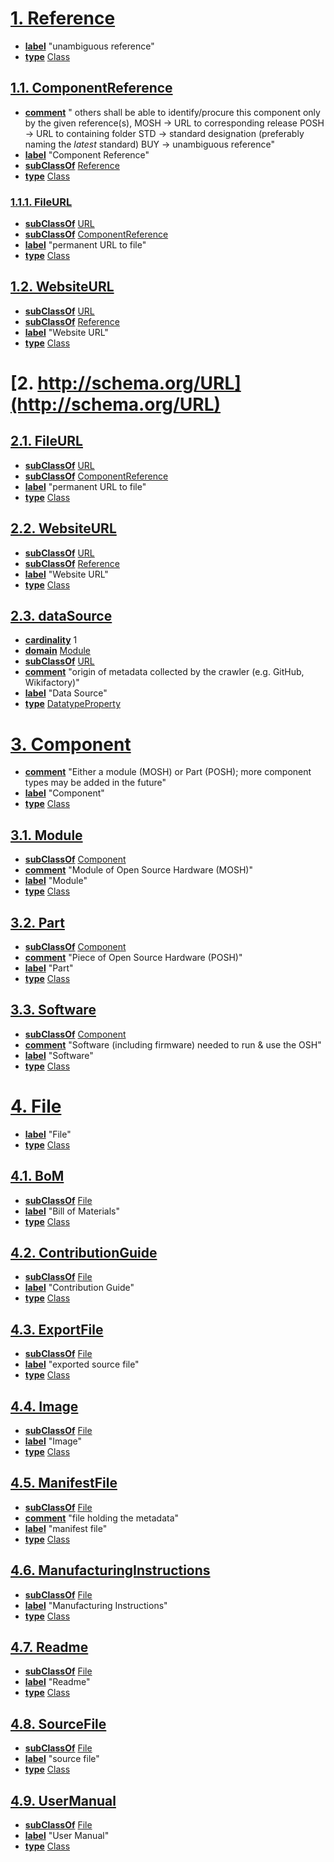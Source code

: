 # [1. Reference](https://github.com/OPEN-NEXT/OKH-LOSH/raw/master/OKH-LOSH.ttl#Reference)

* [**label**](http://www.w3.org/2000/01/rdf-schema#label) "unambiguous reference"
* [**type**](http://www.w3.org/1999/02/22-rdf-syntax-ns#type) [Class](http://www.w3.org/2002/07/owl#Class)

## [1.1. ComponentReference](https://github.com/OPEN-NEXT/OKH-LOSH/raw/master/OKH-LOSH.ttl#ComponentReference)

* [**comment**](http://www.w3.org/2000/01/rdf-schema#comment) "
    others shall be able to identify/procure this component only by the given reference(s),
    MOSH → URL to corresponding release
    POSH → URL to containing folder
    STD  → standard designation (preferably naming the _latest_ standard)
    BUY  → unambiguous reference"
* [**label**](http://www.w3.org/2000/01/rdf-schema#label) "Component Reference"
* [**subClassOf**](http://www.w3.org/2000/01/rdf-schema#subClassOf) [Reference](https://github.com/OPEN-NEXT/OKH-LOSH/raw/master/OKH-LOSH.ttl#Reference)
* [**type**](http://www.w3.org/1999/02/22-rdf-syntax-ns#type) [Class](http://www.w3.org/2002/07/owl#Class)

### [1.1.1. FileURL](https://github.com/OPEN-NEXT/OKH-LOSH/raw/master/OKH-LOSH.ttl#FileURL)

* [**subClassOf**](http://www.w3.org/2000/01/rdf-schema#subClassOf) [URL](http://schema.org/URL)
* [**subClassOf**](http://www.w3.org/2000/01/rdf-schema#subClassOf) [ComponentReference](https://github.com/OPEN-NEXT/OKH-LOSH/raw/master/OKH-LOSH.ttl#ComponentReference)
* [**label**](http://www.w3.org/2000/01/rdf-schema#label) "permanent URL to file"
* [**type**](http://www.w3.org/1999/02/22-rdf-syntax-ns#type) [Class](http://www.w3.org/2002/07/owl#Class)

## [1.2. WebsiteURL](https://github.com/OPEN-NEXT/OKH-LOSH/raw/master/OKH-LOSH.ttl#WebsiteURL)

* [**subClassOf**](http://www.w3.org/2000/01/rdf-schema#subClassOf) [URL](http://schema.org/URL)
* [**subClassOf**](http://www.w3.org/2000/01/rdf-schema#subClassOf) [Reference](https://github.com/OPEN-NEXT/OKH-LOSH/raw/master/OKH-LOSH.ttl#Reference)
* [**label**](http://www.w3.org/2000/01/rdf-schema#label) "Website URL"
* [**type**](http://www.w3.org/1999/02/22-rdf-syntax-ns#type) [Class](http://www.w3.org/2002/07/owl#Class)

# [2. http://schema.org/URL](http://schema.org/URL)


## [2.1. FileURL](https://github.com/OPEN-NEXT/OKH-LOSH/raw/master/OKH-LOSH.ttl#FileURL)

* [**subClassOf**](http://www.w3.org/2000/01/rdf-schema#subClassOf) [URL](http://schema.org/URL)
* [**subClassOf**](http://www.w3.org/2000/01/rdf-schema#subClassOf) [ComponentReference](https://github.com/OPEN-NEXT/OKH-LOSH/raw/master/OKH-LOSH.ttl#ComponentReference)
* [**label**](http://www.w3.org/2000/01/rdf-schema#label) "permanent URL to file"
* [**type**](http://www.w3.org/1999/02/22-rdf-syntax-ns#type) [Class](http://www.w3.org/2002/07/owl#Class)

## [2.2. WebsiteURL](https://github.com/OPEN-NEXT/OKH-LOSH/raw/master/OKH-LOSH.ttl#WebsiteURL)

* [**subClassOf**](http://www.w3.org/2000/01/rdf-schema#subClassOf) [URL](http://schema.org/URL)
* [**subClassOf**](http://www.w3.org/2000/01/rdf-schema#subClassOf) [Reference](https://github.com/OPEN-NEXT/OKH-LOSH/raw/master/OKH-LOSH.ttl#Reference)
* [**label**](http://www.w3.org/2000/01/rdf-schema#label) "Website URL"
* [**type**](http://www.w3.org/1999/02/22-rdf-syntax-ns#type) [Class](http://www.w3.org/2002/07/owl#Class)

## [2.3. dataSource](https://github.com/OPEN-NEXT/OKH-LOSH/raw/master/OKH-LOSH.ttl#dataSource)

* [**cardinality**](http://www.w3.org/2002/07/owl#cardinality) 1
* [**domain**](http://www.w3.org/2000/01/rdf-schema#domain) [Module](https://github.com/OPEN-NEXT/OKH-LOSH/raw/master/OKH-LOSH.ttl#Module)
* [**subClassOf**](http://www.w3.org/2000/01/rdf-schema#subClassOf) [URL](http://schema.org/URL)
* [**comment**](http://www.w3.org/2000/01/rdf-schema#comment) "origin of metadata collected by the crawler (e.g. GitHub, Wikifactory)"
* [**label**](http://www.w3.org/2000/01/rdf-schema#label) "Data Source"
* [**type**](http://www.w3.org/1999/02/22-rdf-syntax-ns#type) [DatatypeProperty](http://www.w3.org/2002/07/owl#DatatypeProperty)

# [3. Component](https://github.com/OPEN-NEXT/OKH-LOSH/raw/master/OKH-LOSH.ttl#Component)

* [**comment**](http://www.w3.org/2000/01/rdf-schema#comment) "Either a module (MOSH) or Part (POSH); more component types may be added in the future"
* [**label**](http://www.w3.org/2000/01/rdf-schema#label) "Component"
* [**type**](http://www.w3.org/1999/02/22-rdf-syntax-ns#type) [Class](http://www.w3.org/2002/07/owl#Class)

## [3.1. Module](https://github.com/OPEN-NEXT/OKH-LOSH/raw/master/OKH-LOSH.ttl#Module)

* [**subClassOf**](http://www.w3.org/2000/01/rdf-schema#subClassOf) [Component](https://github.com/OPEN-NEXT/OKH-LOSH/raw/master/OKH-LOSH.ttl#Component)
* [**comment**](http://www.w3.org/2000/01/rdf-schema#comment) "Module of Open Source Hardware (MOSH)"
* [**label**](http://www.w3.org/2000/01/rdf-schema#label) "Module"
* [**type**](http://www.w3.org/1999/02/22-rdf-syntax-ns#type) [Class](http://www.w3.org/2002/07/owl#Class)

## [3.2. Part](https://github.com/OPEN-NEXT/OKH-LOSH/raw/master/OKH-LOSH.ttl#Part)

* [**subClassOf**](http://www.w3.org/2000/01/rdf-schema#subClassOf) [Component](https://github.com/OPEN-NEXT/OKH-LOSH/raw/master/OKH-LOSH.ttl#Component)
* [**comment**](http://www.w3.org/2000/01/rdf-schema#comment) "Piece of Open Source Hardware (POSH)"
* [**label**](http://www.w3.org/2000/01/rdf-schema#label) "Part"
* [**type**](http://www.w3.org/1999/02/22-rdf-syntax-ns#type) [Class](http://www.w3.org/2002/07/owl#Class)

## [3.3. Software](https://github.com/OPEN-NEXT/OKH-LOSH/raw/master/OKH-LOSH.ttl#Software)

* [**subClassOf**](http://www.w3.org/2000/01/rdf-schema#subClassOf) [Component](https://github.com/OPEN-NEXT/OKH-LOSH/raw/master/OKH-LOSH.ttl#Component)
* [**comment**](http://www.w3.org/2000/01/rdf-schema#comment) "Software (including firmware) needed to run & use the OSH"
* [**label**](http://www.w3.org/2000/01/rdf-schema#label) "Software"
* [**type**](http://www.w3.org/1999/02/22-rdf-syntax-ns#type) [Class](http://www.w3.org/2002/07/owl#Class)

# [4. File](https://github.com/OPEN-NEXT/OKH-LOSH/raw/master/OKH-LOSH.ttl#File)

* [**label**](http://www.w3.org/2000/01/rdf-schema#label) "File"
* [**type**](http://www.w3.org/1999/02/22-rdf-syntax-ns#type) [Class](http://www.w3.org/2002/07/owl#Class)

## [4.1. BoM](https://github.com/OPEN-NEXT/OKH-LOSH/raw/master/OKH-LOSH.ttl#BoM)

* [**subClassOf**](http://www.w3.org/2000/01/rdf-schema#subClassOf) [File](https://github.com/OPEN-NEXT/OKH-LOSH/raw/master/OKH-LOSH.ttl#File)
* [**label**](http://www.w3.org/2000/01/rdf-schema#label) "Bill of Materials"
* [**type**](http://www.w3.org/1999/02/22-rdf-syntax-ns#type) [Class](http://www.w3.org/2002/07/owl#Class)

## [4.2. ContributionGuide](https://github.com/OPEN-NEXT/OKH-LOSH/raw/master/OKH-LOSH.ttl#ContributionGuide)

* [**subClassOf**](http://www.w3.org/2000/01/rdf-schema#subClassOf) [File](https://github.com/OPEN-NEXT/OKH-LOSH/raw/master/OKH-LOSH.ttl#File)
* [**label**](http://www.w3.org/2000/01/rdf-schema#label) "Contribution Guide"
* [**type**](http://www.w3.org/1999/02/22-rdf-syntax-ns#type) [Class](http://www.w3.org/2002/07/owl#Class)

## [4.3. ExportFile](https://github.com/OPEN-NEXT/OKH-LOSH/raw/master/OKH-LOSH.ttl#ExportFile)

* [**subClassOf**](http://www.w3.org/2000/01/rdf-schema#subClassOf) [File](https://github.com/OPEN-NEXT/OKH-LOSH/raw/master/OKH-LOSH.ttl#File)
* [**label**](http://www.w3.org/2000/01/rdf-schema#label) "exported source file"
* [**type**](http://www.w3.org/1999/02/22-rdf-syntax-ns#type) [Class](http://www.w3.org/2002/07/owl#Class)

## [4.4. Image](https://github.com/OPEN-NEXT/OKH-LOSH/raw/master/OKH-LOSH.ttl#Image)

* [**subClassOf**](http://www.w3.org/2000/01/rdf-schema#subClassOf) [File](https://github.com/OPEN-NEXT/OKH-LOSH/raw/master/OKH-LOSH.ttl#File)
* [**label**](http://www.w3.org/2000/01/rdf-schema#label) "Image"
* [**type**](http://www.w3.org/1999/02/22-rdf-syntax-ns#type) [Class](http://www.w3.org/2002/07/owl#Class)

## [4.5. ManifestFile](https://github.com/OPEN-NEXT/OKH-LOSH/raw/master/OKH-LOSH.ttl#ManifestFile)

* [**subClassOf**](http://www.w3.org/2000/01/rdf-schema#subClassOf) [File](https://github.com/OPEN-NEXT/OKH-LOSH/raw/master/OKH-LOSH.ttl#File)
* [**comment**](http://www.w3.org/2000/01/rdf-schema#comment) "file holding the metadata"
* [**label**](http://www.w3.org/2000/01/rdf-schema#label) "manifest file"
* [**type**](http://www.w3.org/1999/02/22-rdf-syntax-ns#type) [Class](http://www.w3.org/2002/07/owl#Class)

## [4.6. ManufacturingInstructions](https://github.com/OPEN-NEXT/OKH-LOSH/raw/master/OKH-LOSH.ttl#ManufacturingInstructions)

* [**subClassOf**](http://www.w3.org/2000/01/rdf-schema#subClassOf) [File](https://github.com/OPEN-NEXT/OKH-LOSH/raw/master/OKH-LOSH.ttl#File)
* [**label**](http://www.w3.org/2000/01/rdf-schema#label) "Manufacturing Instructions"
* [**type**](http://www.w3.org/1999/02/22-rdf-syntax-ns#type) [Class](http://www.w3.org/2002/07/owl#Class)

## [4.7. Readme](https://github.com/OPEN-NEXT/OKH-LOSH/raw/master/OKH-LOSH.ttl#Readme)

* [**subClassOf**](http://www.w3.org/2000/01/rdf-schema#subClassOf) [File](https://github.com/OPEN-NEXT/OKH-LOSH/raw/master/OKH-LOSH.ttl#File)
* [**label**](http://www.w3.org/2000/01/rdf-schema#label) "Readme"
* [**type**](http://www.w3.org/1999/02/22-rdf-syntax-ns#type) [Class](http://www.w3.org/2002/07/owl#Class)

## [4.8. SourceFile](https://github.com/OPEN-NEXT/OKH-LOSH/raw/master/OKH-LOSH.ttl#SourceFile)

* [**subClassOf**](http://www.w3.org/2000/01/rdf-schema#subClassOf) [File](https://github.com/OPEN-NEXT/OKH-LOSH/raw/master/OKH-LOSH.ttl#File)
* [**label**](http://www.w3.org/2000/01/rdf-schema#label) "source file"
* [**type**](http://www.w3.org/1999/02/22-rdf-syntax-ns#type) [Class](http://www.w3.org/2002/07/owl#Class)

## [4.9. UserManual](https://github.com/OPEN-NEXT/OKH-LOSH/raw/master/OKH-LOSH.ttl#UserManual)

* [**subClassOf**](http://www.w3.org/2000/01/rdf-schema#subClassOf) [File](https://github.com/OPEN-NEXT/OKH-LOSH/raw/master/OKH-LOSH.ttl#File)
* [**label**](http://www.w3.org/2000/01/rdf-schema#label) "User Manual"
* [**type**](http://www.w3.org/1999/02/22-rdf-syntax-ns#type) [Class](http://www.w3.org/2002/07/owl#Class)

